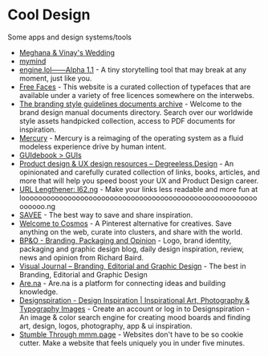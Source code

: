 # Cool Design

Some apps and design systems/tools

- [Meghana & Vinay's Wedding](https://meghanawedsvinay.co.in/)
- [mymind](https://access.mymind.com/colors)
- [engine.lol——Alpha 1.1](https://engine.lol) - A tiny storytelling tool that may break at any moment, just like you.
- [Free Faces](https://www.freefaces.gallery/) - This website is a curated collection of typefaces that are available under a variety of free licences somewhere on the interwebs.
- [The branding style guidelines documents archive](https://brandingstyleguides.com/) - Welcome to the brand design manual documents directory. Search over our worldwide style assets handpicked collection, access to PDF documents for inspiration.
- [Mercury](https://www.mercuryos.com/) - Mercury is a reimaging of the operating system as a fluid modeless experience drive by human intent.
- [GUIdebook > GUIs](https://guidebookgallery.org/guis)
- [Product design & UX design resources – Degreeless.Design](https://www.degreeless.design/) - An opinionated and carefully curated collection of links, books, articles, and more that will help you speed boost your UX and Product Design career.
- [URL Lengthener: l62.ng](https://loooooooooooooooooooooooooooooooooooooooooooooooooooooooooooooo.ng/) - Make your links less readable and more fun at loooooooooooooooooooooooooooooooooooooooooooooooooooooooooooooo.ng
- [SAVEE](https://savee.it/) - The best way to save and share inspiration.
- [Welcome to Cosmos](https://www.cosmos.so/) - A Pinterest alternative for creatives. Save anything on the web, curate into clusters, and share with the world.
- [BP&O - Branding, Packaging and Opinion](https://bpando.org/) - Logo, brand identity, packaging and graphic design blog, daily design inspiration, review, news and opinion from Richard Baird.
- [Visual Journal – Branding, Editorial and Graphic Design](https://visualjournal.it/) - The best in Branding, Editorial and Graphic Design
- [Are.na](https://www.are.na/) - Are.na is a platform for connecting ideas and building knowledge.
- [Designspiration - Design Inspiration | Inspirational Art, Photography & Typography Images](https://www.designspiration.com/) - Create an account or log in to Designspiration - An image &amp; color search engine for creating mood boards and finding art, design, logos, photography, app &amp; ui inspiration.
- [Stumble Through mmm.page](https://build.mmm.page/explore) - Websites don't have to be so cookie cutter. Make a website that feels uniquely you in under five minutes.